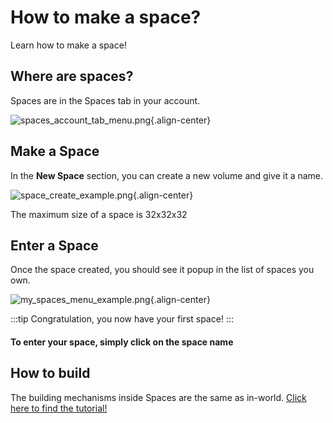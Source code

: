 # How to make a space?
Learn how to make a space!

## Where are spaces?

Spaces are in the Spaces tab in your account.

![spaces_account_tab_menu.png](/tutorials/spaces_account_tab_menu.png){.align-center}

## Make a Space

In the **New Space** section, you can create a new volume and give it a name.

![space_create_example.png](/tutorials/space_create_example.png){.align-center}

The maximum size of a space is 32x32x32

## Enter a Space

Once the space created, you should see it popup in the list of spaces you own.

![my_spaces_menu_example.png](/tutorials/my_spaces_menu_example.png){.align-center}

:::tip
Congratulation, you now have your first space!
:::

#### To enter your space, simply **click on the space name**

## How to build

The building mechanisms inside Spaces are the same as in-world.
[Click here to find the tutorial!](/docs/Parcels/Building)